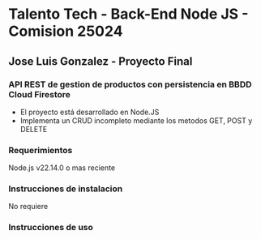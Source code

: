 # Talento Tech - Back-End Node JS - Comision 25024
## Jose Luis Gonzalez - Proyecto Final
### API REST de gestion de productos con persistencia en BBDD Cloud Firestore

- El proyecto está desarrollado en Node.JS
- Implementa un CRUD incompleto mediante los metodos GET, POST y DELETE

### Requerimientos
Node.js v22.14.0 o mas reciente

### Instrucciones de instalacion
No requiere

### Instrucciones de uso
